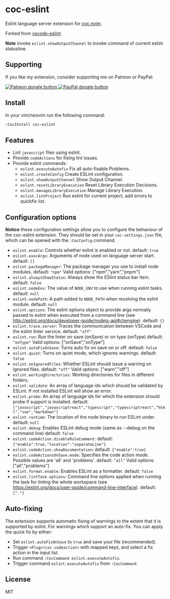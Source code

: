 # coc-eslint

Eslint language server extension for [coc.nvim](https://github.com/neoclide/coc.nvim).

Forked from [vscode-eslint](https://github.com/Microsoft/vscode-eslint).

**Note** invoke `eslint.showOutputChannel` to invoke command of current eslint statusline.

## Supporting

If you like my extension, consider supporting me on Patreon or PayPal:

<a href="https://www.patreon.com/chemzqm"><img src="https://c5.patreon.com/external/logo/become_a_patron_button.png" alt="Patreon donate button" /> </a>
<a href="https://www.paypal.com/paypalme/chezqm"><img src="https://werwolv.net/assets/paypal_banner.png" alt="PayPal donate button" /> </a>

## Install

In your vim/neovim run the following command:

```sh
:CocInstall coc-eslint
```

## Features

- Lint `javascript` files using eslint.
- Provide `codeActions` for fixing lint issues.
- Provide eslint commands:
  - `eslint.executeAutofix` Fix all auto-fixable Problems.
  - `eslint.createConfig` Create ESLint configuration.
  - `eslint.showOutputChannel` Show Output Channel.
  - `eslint.resetLibraryExecution` Reset Library Execution Decisions.
  - `eslint.manageLibraryExecution` Manage Library Execution.
  - `eslint.lintProject` Run eslint for current project, add errors to quickfix list.

## Configuration options

**Notice** these configuration settings allow you to configure the behaviour of the coc-eslint extension. They should be set in your `coc-settings.json` file, which can be opened with the `:CocConfig` command.

- `eslint.enable`: Controls whether eslint is enabled or not. default: `true`
- `eslint.execArgv`: Arguments of node used on language server start. default: `[]`
- `eslint.packageManager`: The package manager you use to install node modules. default: `"npm"`
  Valid options: ["npm","yarn","pnpm"]
- `eslint.alwaysShowStatus`: Always show the ESlint status bar item. default: `false`
- `eslint.nodeEnv`: The value of `NODE_ENV` to use when running eslint tasks. default: `null`
- `eslint.nodePath`: A path added to `NODE_PATH` when resolving the eslint module. default: `null`
- `eslint.options`: The eslint options object to provide args normally passed to eslint when executed from a command line (see http://eslint.org/docs/developer-guide/nodejs-api#cliengine). default: `{}`
- `eslint.trace.server`: Traces the communication between VSCode and the eslint linter service. default: `"off"`
- `eslint.run`: Run the linter on save (onSave) or on type (onType) default: `"onType"`
  Valid options: ["onSave","onType"]
- `eslint.autoFixOnSave`: Turns auto fix on save on or off. default: `false`
- `eslint.quiet`: Turns on quiet mode, which ignores warnings. default: `false`
- `eslint.onIgnoredFiles`: Whether ESLint should issue a warning on ignored files. default: `"off"`
  Valid options: ["warn","off"]
- `eslint.workingDirectories`: Working directories for files in different folders.
- `eslint.validate`: An array of language ids which should be validated by ESLint. If not installed ESLint will show an error.
- `eslint.probe`: An array of language ids for which the extension should probe if support is installed. default: `["javascript","javascriptreact","typescript","typescriptreact","html","vue","markdown"]`
- `eslint.runtime`: The location of the node binary to run ESLint under. default: `null`
- `eslint.debug`: Enables ESLint debug mode (same as --debug on the command line) default: `false`
- `eslint.codeAction.disableRuleComment`: default: `{"enable":true,"location":"separateLine"}`
- `eslint.codeAction.showDocumentation`: default: `{"enable":true}`
- `eslint.codeActionsOnSave.mode`: Specifies the code action mode. Possible values are 'all' and 'problems'. default: `"all"`
  Valid options: ["all","problems"]
- `eslint.format.enable`: Enables ESLint as a formatter. default: `false`
- `eslint.lintTask.options`: Command line options applied when running the task for linting the whole workspace (see https://eslint.org/docs/user-guide/command-line-interface). default: `["."]`

## Auto-fixing

The extension supports automatic fixing of warnings to the extent that it is supported by eslint.
For warnings which support an auto-fix. You can apply the quick fix by either:

- Set `eslint.autoFixOnSave` to `true` and save your file (recommended).
- Trigger `<Plug>(coc-codeaction)` with mapped keys, and select a fix action in the input list.
- Run command `:CocCommand eslint.executeAutofix`.
- Trigger command `eslint.executeAutofix` from `:CocCommand`.

## License

MIT
